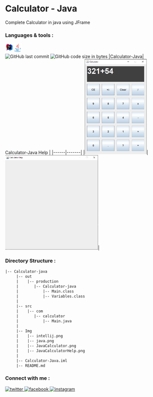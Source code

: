 # Calculator - Java
Complete Calculator in java using JFrame
<br/>
### Languages & tools :
[<img align="left" alt="Intellij" width="26px" src="./Img/intellij.png">][intellij]
[<img align="left" alt="Java" width="28px" src="./Img/java.png">][java]
<br/><br/>
![GitHub last commit](https://img.shields.io/github/last-commit/AbhilashTUofficial/Calculator-Java?color=blue&label=Last%20Commit%3A&style=for-the-badge)
![GitHub code size in bytes](https://img.shields.io/github/languages/code-size/AbhilashTUofficial/Calculator-Java?label=Repo%20Size%3A&style=for-the-badge)
|Calculator-Java| Calculator-Java Help |
|------|-------|
|<img src="./Img/JavaCalculator.png" width="200">|<img src="./Img/JavaCalculatorHelp.png" width="300">|

### Directory Structure :
    |-- Calculator-java
         |-- out
         |    |-- production
         |       |-- Calculator-java
         |           |-- Main.class
         |           |-- Variables.class
         |
         |-- src
         |    |-- com
         |       |-- calculator
         |           |-- Main.java
         |
         |-- Img
         |    |-- intellij.png
         |    |-- java.png
         |    |-- JavaCalculator.png
         |    |-- JavaCalculatorHelp.png
         |
         |-- Calculator-Java.iml
         |-- README.md

### Connect with me :  
<a href="https://twitter.com/Abhilash_TU" target="_blank">
<img src=https://img.shields.io/badge/twitter-%2300acee.svg?&style=for-the-badge&logo=twitter&logoColor=white alt=twitter style="margin-bottom: 5px;" />
</a>
<a href="https://www.facebook.com/Abhilashtuofficial" target="_blank">
<img src=https://img.shields.io/badge/facebook-%232E87FB.svg?&style=for-the-badge&logo=facebook&logoColor=white alt=facebook style="margin-bottom: 5px;" />
</a>
<a href="https://www.instagram.com/abhilash_tu/" target="_blank">
<img src=https://img.shields.io/badge/instagram-%23000000.svg?&style=for-the-badge&logo=instagram&logoColor=white alt=instagram style="margin-bottom: 5px;" />
</a>  
<br/>

[website]: https://abhilashtuofficial.github.io/
[java]: https://github.com/AbhilashTUofficial/java-programming
[intellij]: https://github.com/AbhilashTUofficial/java-programming
